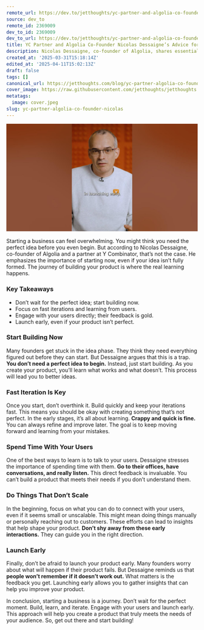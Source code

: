 ```yaml
---
remote_url: https://dev.to/jetthoughts/yc-partner-and-algolia-co-founder-nicolas-dessaignes-advice-for-founders-starting-out-3b93
source: dev_to
remote_id: 2369009
dev_to_id: 2369009
dev_to_url: https://dev.to/jetthoughts/yc-partner-and-algolia-co-founder-nicolas-dessaignes-advice-for-founders-starting-out-3b93
title: YC Partner and Algolia Co-Founder Nicolas Dessaigne’s Advice for Founders Starting Out
description: Nicolas Dessaigne, co-founder of Algolia, shares essential advice for new founders. Learn why starting now, engaging with users, and launching early are key to success.
created_at: '2025-03-31T15:18:14Z'
edited_at: '2025-04-11T15:02:13Z'
draft: false
tags: []
canonical_url: https://jetthoughts.com/blog/yc-partner-algolia-co-founder-nicolas/
cover_image: https://raw.githubusercontent.com/jetthoughts/jetthoughts.github.io/master/content/blog/yc-partner-algolia-co-founder-nicolas/cover.jpeg
metatags:
  image: cover.jpeg
slug: yc-partner-algolia-co-founder-nicolas
---
```

[![YC Partner and Algolia Co-Founder Nicolas Dessaigne’s Advice for Founders Starting Out](file_0.jpg)](https://www.youtube.com/watch?v=JkSOIoVHKkI)

Starting a business can feel overwhelming. You might think you need the perfect idea before you even begin. But according to Nicolas Dessaigne, co-founder of Algolia and a partner at Y Combinator, that’s not the case. He emphasizes the importance of starting now, even if your idea isn’t fully formed. The journey of building your product is where the real learning happens.

### Key Takeaways

*   Don’t wait for the perfect idea; start building now.
*   Focus on fast iterations and learning from users.
*   Engage with your users directly; their feedback is gold.
*   Launch early, even if your product isn’t perfect.

### Start Building Now

Many founders get stuck in the idea phase. They think they need everything figured out before they can start. But Dessaigne argues that this is a trap. **You don’t need a perfect idea to begin.** Instead, just start building. As you create your product, you’ll learn what works and what doesn’t. This process will lead you to better ideas.

### Fast Iteration Is Key

Once you start, don’t overthink it. Build quickly and keep your iterations fast. This means you should be okay with creating something that’s not perfect. In the early stages, it’s all about learning. **Crappy and quick is fine.** You can always refine and improve later. The goal is to keep moving forward and learning from your mistakes.

### Spend Time With Your Users

One of the best ways to learn is to talk to your users. Dessaigne stresses the importance of spending time with them. **Go to their offices, have conversations, and really listen.** This direct feedback is invaluable. You can’t build a product that meets their needs if you don’t understand them.

### Do Things That Don’t Scale

In the beginning, focus on what you can do to connect with your users, even if it seems small or unscalable. This might mean doing things manually or personally reaching out to customers. These efforts can lead to insights that help shape your product. **Don’t shy away from these early interactions.** They can guide you in the right direction.

### Launch Early

Finally, don’t be afraid to launch your product early. Many founders worry about what will happen if their product fails. But Dessaigne reminds us that **people won’t remember if it doesn’t work out.** What matters is the feedback you get. Launching early allows you to gather insights that can help you improve your product.

In conclusion, starting a business is a journey. Don’t wait for the perfect moment. Build, learn, and iterate. Engage with your users and launch early. This approach will help you create a product that truly meets the needs of your audience. So, get out there and start building!